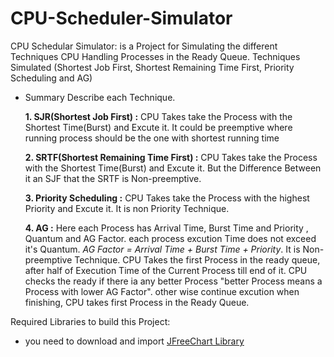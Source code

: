 # CPU-Scheduler-Simulator
CPU Schedular Simulator: is a Project for Simulating the different Techniques CPU Handling Processes in the Ready Queue. Techniques Simulated (Shortest Job First, Shortest Remaining Time First, Priority Scheduling and AG)

- Summary Describe each Technique.

  **1. SJR(Shortest Job First) :** CPU Takes take the Process with the Shortest Time(Burst) and Excute it. It could be preemptive where running process should be the one with shortest running time

  **2. SRTF(Shortest Remaining Time First) :** CPU Takes take the Process with the Shortest Time(Burst) and Excute it. But the Difference Between it an SJF that the SRTF is Non-preemptive.

  **3. Priority Scheduling :** CPU Takes take the Process with the highest Priority and Excute it. It is non Priority Technique.

  **4. AG :** Here each Process has Arrival Time, Burst Time and Priority , Quantum and AG Factor. each process excution Time does not exceed it's Quantum. _AG Factor = Arrival Time + Burst Time + Priority_. It is Non-preemptive Technique. CPU Takes the first Process in the ready queue, after half of Execution Time of the Current Process till end of it. CPU checks the ready if there ia any better Process "better Process means a Process with lower AG Factor". other wise continue excution when finishing, CPU takes first Process in the Ready Queue.

Required Libraries to build this Project:

- you need to download and import [JFreeChart Library](http://www.jfree.org/jfreechart/)
